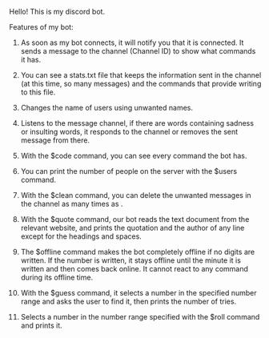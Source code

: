 Hello! This is my discord bot.

Features of my bot:
1) As soon as my bot connects, it will notify you that it is connected. It sends a message to the channel (Channel ID) to show what commands it has.

2) You can see a stats.txt file that keeps the information sent in the channel (at this time, so many messages) and the commands that provide writing to this file.

3) Changes the name of users using unwanted names.

4) Listens to the message channel, if there are words containing sadness or insulting words, it responds to the channel or removes the sent message from there.

5) With the $code command, you can see every command the bot has.

6) You can print the number of people on the server with the $users command.

7) With the $clean <num> command, you can delete the unwanted messages in the channel as many times as <num>.

8) With the $quote command, our bot reads the text document from the relevant website, and prints the quotation and the author of any line except for the headings and spaces.

9) The $offline <num> command makes the bot completely offline if no digits are written. If the number is written, it stays offline until the minute it is written and then comes back online. It cannot react to any command during its offline time.

10) With the $guess <num> command, it selects a number in the specified number range and asks the user to find it, then prints the number of tries.

11) Selects a number in the number range specified with the $roll <num> command and prints it.
